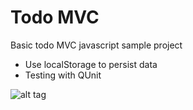 Todo MVC
========
Basic todo MVC javascript sample project
  * Use localStorage to persist data
  * Testing with QUnit

![alt tag](https://raw.github.com/reinyjunior/todo-mvc/master/todo-mvc.png)
